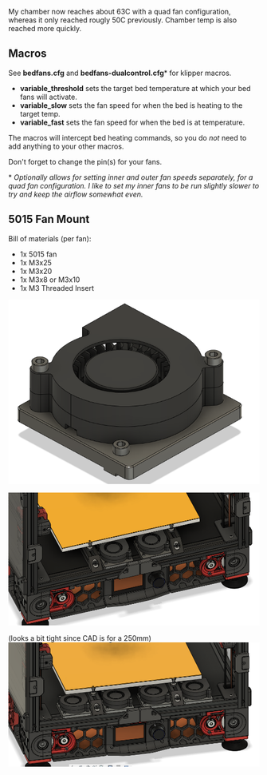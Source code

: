 My chamber now reaches about 63C with a quad fan configuration, whereas it only reached rougly 50C previously. Chamber temp is also reached more quickly.

## <B>Macros</B>

See <B>bedfans.cfg</B> and <B>bedfans-dualcontrol.cfg</B>* for klipper macros.

* <B>variable_threshold</B> sets the target bed temperature at which your bed fans will activate.
* <B>variable_slow</B> sets the fan speed for when the bed is heating to the target temp.
* <B>variable_fast</B> sets the fan speed for when the bed is at temperature.

The macros will intercept bed heating commands, so you do <I>not</I> need to add anything to your other macros. 

Don't forget to change the pin(s) for your fans.

\* <I>Optionally allows for setting inner and outer fan speeds separately, for a quad fan configuration. I like to set my inner fans to be run slightly slower to try and keep the airflow somewhat even.</I>


## <B>5015 Fan Mount</B>

Bill of materials (per fan):
- 1x 5015 fan
- 1x M3x25
- 1x M3x20
- 1x M3x8 or M3x10
- 1x M3 Threaded Insert

![5015 Fan Mount](Images/5015_mount_isolated.png)  

![5015 Dual](Images/5015_dual.png)  

(looks a bit tight since CAD is for a 250mm)
![5015 Quad](Images/5015_quad.png)  
